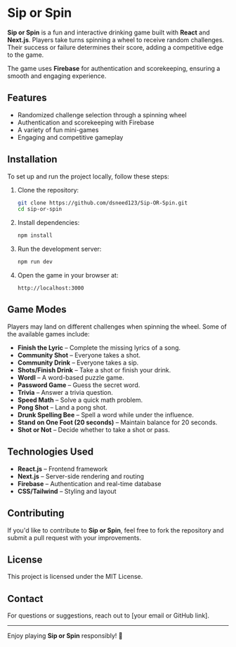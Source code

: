 # Sip or Spin

**Sip or Spin** is a fun and interactive drinking game built with **React** and **Next.js**. Players take turns spinning a wheel to receive random challenges. Their success or failure determines their score, adding a competitive edge to the game. 

The game uses **Firebase** for authentication and scorekeeping, ensuring a smooth and engaging experience.

## Features
- Randomized challenge selection through a spinning wheel
- Authentication and scorekeeping with Firebase
- A variety of fun mini-games
- Engaging and competitive gameplay

## Installation
To set up and run the project locally, follow these steps:

1. Clone the repository:
   ```sh
   git clone https://github.com/dsneed123/Sip-OR-Spin.git
   cd sip-or-spin
   ```

2. Install dependencies:
   ```sh
   npm install
   ```

3. Run the development server:
   ```sh
   npm run dev
   ```

4. Open the game in your browser at:
   ```
   http://localhost:3000
   ```

## Game Modes
Players may land on different challenges when spinning the wheel. Some of the available games include:

- **Finish the Lyric** – Complete the missing lyrics of a song.
- **Community Shot** – Everyone takes a shot.
- **Community Drink** – Everyone takes a sip.
- **Shots/Finish Drink** – Take a shot or finish your drink.
- **Wordl** – A word-based puzzle game.
- **Password Game** – Guess the secret word.
- **Trivia** – Answer a trivia question.
- **Speed Math** – Solve a quick math problem.
- **Pong Shot** – Land a pong shot.
- **Drunk Spelling Bee** – Spell a word while under the influence.
- **Stand on One Foot (20 seconds)** – Maintain balance for 20 seconds.
- **Shot or Not** – Decide whether to take a shot or pass.

## Technologies Used
- **React.js** – Frontend framework
- **Next.js** – Server-side rendering and routing
- **Firebase** – Authentication and real-time database
- **CSS/Tailwind** – Styling and layout

## Contributing
If you'd like to contribute to **Sip or Spin**, feel free to fork the repository and submit a pull request with your improvements.

## License
This project is licensed under the MIT License.

## Contact
For questions or suggestions, reach out to [your email or GitHub link].

---
Enjoy playing **Sip or Spin** responsibly! 🍻